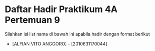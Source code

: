 # Daftar Hadir Praktikum 4A Pertemuan 9
Silahkan isi list nama di bawah ini apabila hadir dengan format berikut

- [ALFIAN VITO ANGGORO] - [2010631170044]

